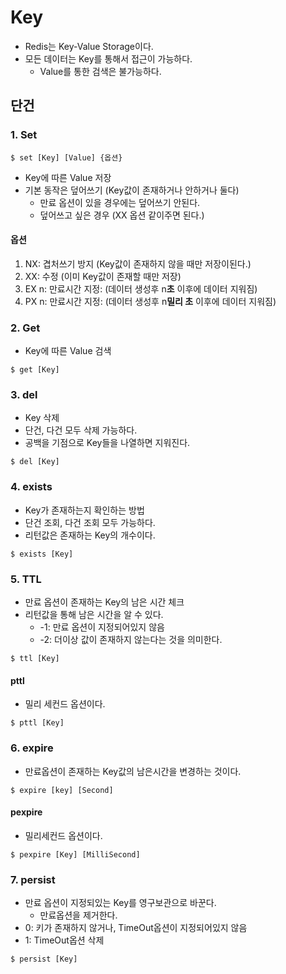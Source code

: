 # Key
- Redis는 Key-Value Storage이다.
- 모든 데이터는 Key를 통해서 접근이 가능하다.
  - Value를 통한 검색은 불가능하다.


## 단건

### 1. Set
```shell
$ set [Key] [Value] {옵션}
```
- Key에 따른 Value 저장
- 기본 동작은 덮어쓰기 (Key값이 존재하거나 안하거나 둘다)
  - 만료 옵션이 있을 경우에는 덮어쓰기 안된다.
  - 덮어쓰고 싶은 경우 (XX 옵션 같이주면 된다.)
#### 옵션
1. NX: 겹처쓰기 방지 (Key값이 존재하지 않을 때만 저장이된다.)
2. XX: 수정 (이미 Key값이 존재할 때만 저장)
3. EX n: 만료시간 지정: (데이터 생성후 n**초** 이후에 데이터 지워짐)
4. PX n: 만료시간 지정: (데이터 생성후 n**밀리 초** 이후에 데이터 지워짐)

### 2. Get
- Key에 따른 Value 검색
```shell
$ get [Key]
```

### 3. del
- Key 삭제
- 단건, 다건 모두 삭제 가능하다.
- 공백을 기점으로 Key들을 나열하면 지워진다.
```shell
$ del [Key]
```


### 4. exists
- Key가 존재하는지 확인하는 방법
- 단건 조회, 다건 조회 모두 가능하다.
- 리턴값은 존재하는 Key의 개수이다.

```shell
$ exists [Key]
```


### 5. TTL
- 만료 옵션이 존재하는 Key의 남은 시간 체크
- 리턴값을 통해 남은 시간을 알 수 있다.
  - -1: 만료 옵션이 지정되어있지 않음 
  - -2: 더이상 값이 존재하지 않는다는 것을 의미한다.
```shell
$ ttl [Key] 
```
#### pttl
- 밀리 세컨드 옵션이다.
```shell
$ pttl [Key] 
```

### 6. expire
- 만료옵션이 존재하는 Key값의 남은시간을 변경하는 것이다.
```shell
$ expire [key] [Second]
```

#### pexpire
- 밀리세컨드 옵션이다.
```shell
$ pexpire [Key] [MilliSecond]
```

### 7. persist
- 만료 옵션이 지정되있는 Key를 영구보관으로 바꾼다.
  - 만료옵션을 제거한다.
- 0: 키가 존재하지 않거나, TimeOut옵션이 지정되어있지 않음
- 1: TimeOut옵션 삭제
```shell
$ persist [Key]
```